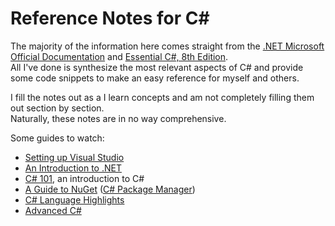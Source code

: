 # Reference Notes for C#
The majority of the information here comes straight from the [.NET Microsoft Official Documentation](https://docs.microsoft.com/en-us/dotnet/api/system?view=net-5.0) and [Essential C#, 8th Edition](https://www.amazon.com/Essential-8-0-Addison-Wesley-Microsoft-Technology/dp/0135972264). <br />
All I've done is synthesize the most relevant aspects of C# and provide some code snippets to make an easy reference for myself and others. <br />

I fill the notes out as a I learn concepts and am not completely filling them out section by section. <br /> 
Naturally, these notes are in no way comprehensive. <br />

Some guides to watch:
- [Setting up Visual Studio](https://www.youtube.com/watch?v=5AOp8zFu4Vg&list=PLdo4fOcmZ0oWxvt87h9r3uq3uU6pUlCq8)
- [An Introduction to .NET](https://www.youtube.com/watch?v=eIHKZfgddLM&list=PLdo4fOcmZ0oWoazjhXQzBKMrFuArxpW80)
- [C# 101](https://www.youtube.com/watch?v=BM4CHBmAPh4&list=PLdo4fOcmZ0oVxKLQCHpiUWun7vlJJvUiN), an introduction to C#
- [A Guide to NuGet](https://www.youtube.com/watch?v=WW3bO1lNDmo&list=PLdo4fOcmZ0oVLvfkFk8O9h6v2Dcdh2bh_) ([C# Package Manager](https://www.nuget.org/))
- [C# Language Highlights](https://www.youtube.com/watch?v=xY4EhUdBMbo&list=PLdo4fOcmZ0oU3ZLx6Ul1_HPrr6lFPIn9O)
- [Advanced C#](https://www.youtube.com/watch?v=p5myHVOtmiU&list=PLdo4fOcmZ0oXzJ3FC-ApBes-0klFN9kr9)

